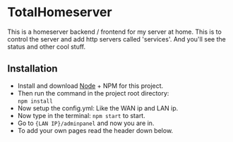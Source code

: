# TotalHomeserver
This is a homeserver backend / frontend for my server at home. This is to control the server and add http servers called 'services'. And you'll see the status and other cool stuff.
## Installation
- Install and download [Node](https://nodejs.org/en/download/ "Node") + NPM for this project.
- Then run the command in the project root directory: \
	`npm install`
- Now setup the config.yml: Like the WAN ip and LAN ip.
- Now type in the terminal: `npm start` to start.
- Go to `{LAN IP}/adminpanel` and now you are in.
- To add your own pages read the header down below.